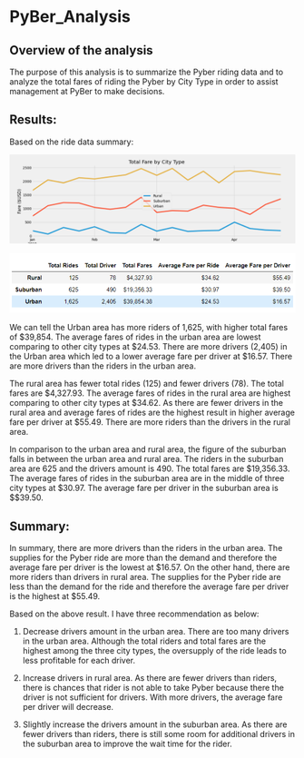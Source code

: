 # PyBer_Analysis
## Overview of the analysis
The purpose of this analysis is to summarize the Pyber riding data and to analyze the total fares of riding the Pyber by City Type in order to assist management at PyBer to make decisions.

## Results:

 Based on the ride data summary:

 ![](analysis/PyBer_fare_summary.png)


 ![](analysis/Ride_data_Summary.PNG)

  We can tell the Urban area has more riders of 1,625, with higher total fares of $39,854. The average fares of rides in the urban area are lowest comparing to other city types at $24.53. There are more drivers (2,405) in the Urban area which led to a lower average fare per driver at $16.57. There are more drivers than the riders in the urban area.
 
 The rural area has fewer total rides (125) and fewer drivers (78). The total fares are $4,327.93. The average fares of rides in the rural area are highest comparing to other city types at $34.62. As there are fewer drivers in the rural area and average fares of rides are the highest result in higher average fare per driver at $55.49. There are more riders than the drivers in the rural area.
 
 In comparison to the urban area and rural area, the figure of the suburban falls in between the urban area and rural area. The riders in the suburban area are 625 and the drivers amount is 490. The total fares are $19,356.33. The average fares of rides in the suburban area are in the middle of three city types at $30.97. The average fare per driver in the suburban area is $$39.50.

## Summary:

In summary, there are more drivers than the riders in the urban area. The supplies for the Pyber ride are more than the demand and therefore the average fare per driver is the lowest at $16.57. On the other hand, there are more riders than drivers in rural area. The supplies for the Pyber ride are less than the demand for the ride and therefore the average fare per driver is the highest at $55.49. 

Based on the above result. I have three recommendation as below:
1. Decrease drivers amount in the urban area. There are too many drivers in the urban area. Although the total riders and total fares are the highest among the three city types, the oversupply of the ride leads to less profitable for each driver.

2. Increase drivers in rural area. As there are fewer drivers than riders, there is chances that rider is not able to take Pyber because there the driver is not sufficient for drivers. With more drivers, the average fare per driver will decrease.

3. Slightly increase the drivers amount in the suburban area. As there are fewer drivers than riders, there is still some room for additional drivers in the suburban area to improve the wait time for the rider.


